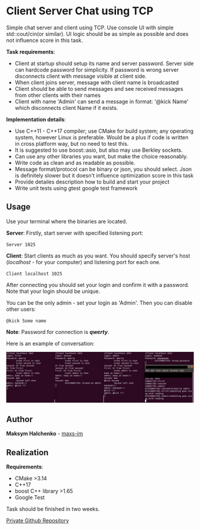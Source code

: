 # Client Server Chat using TCP

Simple chat server and client using TCP.
Use console UI with simple std::cout/cin(or similar). UI logic should be as simple as possible and does not influence score in this task.

__Task requirements__:
* Client at startup should setup its name and server password. Server side can hardcode password for simplicity. If password is wrong server disconnects client with message visible at client side.
* When client joins server, message with client name is broadcasted
* Client should be able to send messages and see received messages from other clients with their names
* Client with name 'Admin' can send a message in format: '@kick Name' which disconnects client Name if it exists.

__Implementation details__:
* Use C++11 - C++17 compiler; use CMake for build system; any operating system, however Linux is preferable. Would be a plus if code is written in cross platform way, but no need to test this.
* It is suggested to use boost::asio, but also may use Berkley sockets.
* Can use any other libraries you want, but make the choice reasonably.
* Write code as clean and as readable as possible.
* Message format/protocol can be binary or json, you should select. Json is definitely slower but it doesn't influence optimization score in this task
* Provide detailes description how to build and start your project
* Write unit tests using gtest google test framework

## Usage

Use your terminal where the binaries are located.

__Server__: Firstly, start server with specified listening port:
```commandline
Server 1025
```

__Client__: Start clients as much as you want. 
You should specify server's host (_localhost_ - for your computer) and listening port for each one.

```commandline
Client localhost 1025
```
After connecting you should set your login and confirm it with a password. 
Note that your login should be unique.

You can be the only admin - set your login as 'Admin'. 
Then you can disable other users:

```commandline
@kick Some name 
```

__Note__: Password for connection is **_qwerty_**.

Here is an example of conversation:

![alt-Image](example.jpg "Here you can see different situations")

## Author

**Maksym Halchenko** - [maxs-im](https://github.com/maxs-im)

## Realization

__Requirements__:
* CMake >3.14
* C++17
* boost C++ library >1.65
* Google Test

Task should be finished in two weeks.

[Private Github Repository](https://github.com/maxs-im/Ring)
